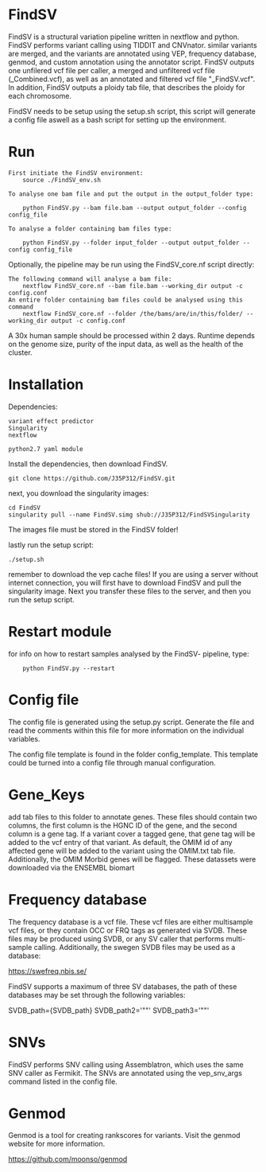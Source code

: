 FindSV
===========
FindSV is a structural variation pipeline written in nextflow and python. FindSV performs variant calling using TIDDIT and CNVnator.
similar variants are merged, and the variants are annotated using VEP, frequency database, genmod, and custom annotation using the annotator script. 
FindSV outputs one unfilered vcf file per caller, a merged and unfiltered vcf file (_Combined.vcf), as well as an annotated and filtered vcf file "_FindSV.vcf". In addition, FindSV outputs a ploidy tab file, that describes the ploidy for each chromosome.

FindSV needs to be setup using the setup.sh script, this script will generate a config file aswell as a bash script for setting up the environment.

Run
===

    First initiate the FindSV environment:
        source ./FindSV_env.sh
        
    To analyse one bam file and put the output in the output_folder type:

        python FindSV.py --bam file.bam --output output_folder --config config_file

    To analyse a folder containing bam files type:

        python FindSV.py --folder input_folder --output output_folder --config config_file

Optionally, the pipeline may be run using the FindSV_core.nf script directly:
	
	The following command will analyse a bam file:
		nextflow FindSV_core.nf --bam file.bam --working_dir output -c config.conf
	An entire folder containing bam files could be analysed using this command
		nextflow FindSV_core.nf --folder /the/bams/are/in/this/folder/ --working_dir output -c config.conf
	
A 30x human sample should be processed within 2 days. Runtime depends on the genome size, purity of the input data, as  well as the health of the cluster.

Installation
============
Dependencies:

    variant effect predictor
    Singularity
    nextflow
    
    python2.7 yaml module

Install the dependencies, then download FindSV. 

    git clone https://github.com/J35P312/FindSV.git

next, you download the singularity images:

    cd FindSV
    singularity pull --name FindSV.simg shub://J35P312/FindSVSingularity

The images file  must  be stored in the FindSV folder!

lastly run the setup script:

    ./setup.sh

remember to download the vep cache files!
If you are using a server without internet connection, you will first have to download FindSV and pull the singularity image. 
Next you transfer these files to the server, and then you run the setup script.

Restart module
============
for info on how to restart samples analysed by the FindSV- pipeline, type:

        python FindSV.py --restart

Config file
=========
The config file is generated using the setup.py script. Generate the file and read the comments within 
this file for more information on the individual variables.

The config file template is found in the folder config_template. This template could be turned into a config file through manual configuration.

Gene_Keys
==========

add tab files to this folder to annotate genes.
These files should contain two columns, the first column is the HGNC ID of the  gene, and the second column is a gene tag.
If a variant cover a tagged gene, that gene tag will be added to the vcf entry of that variant. As default, the OMIM id of any
affected gene will be added to the variant using the OMIM.txt tab file. Additionally, the OMIM Morbid genes will be flagged. These datassets were downloaded via the ENSEMBL biomart

Frequency database
==========
The frequency database is a vcf file. These vcf files are either multisample vcf files, or they contain OCC or FRQ tags as generated via SVDB. These files may be produced using SVDB, or any SV caller that performs multi-sample calling.
Additionally, the swegen SVDB files may be used as a database:

https://swefreq.nbis.se/

FindSV supports a maximum of three SV databases, the path of these databases may be set through the following variables:

SVDB_path={SVDB_path}
SVDB_path2='""'
SVDB_path3='""'

SNVs
====
FindSV performs SNV calling using Assemblatron, which uses the same SNV caller as Fermikit. The SNVs are annotated using the vep_snv_args command listed in the config file.


Genmod
========
Genmod is a tool for creating rankscores for variants. Visit the genmod website for more information.

https://github.com/moonso/genmod



